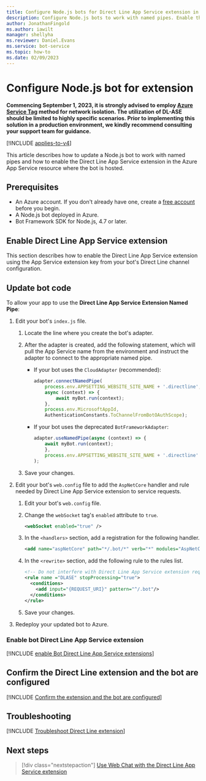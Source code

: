 ```yaml
---
title: Configure Node.js bots for Direct Line App Service extension in the Bot Framework SDK
description: Configure Node.js bots to work with named pipes. Enable the Direct Line App Service extension and configure bots to use the extension.
author: JonathanFingold
ms.author: iawilt
manager: shellyha
ms.reviewer: Daniel.Evans
ms.service: bot-service
ms.topic: how-to
ms.date: 02/09/2023
---
```


# Configure Node.js bot for extension

**Commencing September 1, 2023, it is strongly advised to employ [Azure Service Tag](https://learn.microsoft.com/en-us/azure/virtual-network/service-tags-overview#available-service-tags) method for network isolation. The utilization of DL-ASE should be limited to highly specific scenarios. Prior to implementing this solution in a production environment, we kindly recommend consulting your support team for guidance.**

[!INCLUDE [applies-to-v4](includes/applies-to-v4-current.md)]

This article describes how to update a Node.js bot to work with named pipes and how to enable the Direct Line App Service extension in the Azure App Service resource where the bot is hosted.

## Prerequisites

- An Azure account. If you don't already have one, create a [free account](https://azure.microsoft.com/free/?WT.mc_id=A261C142F) before you begin.
- A Node.js bot deployed in Azure.
- Bot Framework SDK for Node.js, 4.7 or later.

## Enable Direct Line App Service extension

This section describes how to enable the Direct Line App Service extension using the App Service extension key from your bot's Direct Line channel configuration.

## Update bot code

To allow your app to use the **Direct Line App Service Extension Named Pipe**:

1. Edit your bot's `index.js` file.
   1. Locate the line where you create the bot's adapter.
   1. After the adapter is created, add the following statement, which will pull the App Service name from the environment and instruct the adapter to connect to the appropriate named pipe.

      - If your bot uses the `CloudAdapter` (recommended):

        ```javascript
        adapter.connectNamedPipe(
            process.env.APPSETTING_WEBSITE_SITE_NAME + '.directline',
            async (context) => {
                await myBot.run(context);
            },
            process.env.MicrosoftAppId,
            AuthenticationConstants.ToChannelFromBotOAuthScope);
        ```

      - If your bot uses the deprecated `BotFrameworkAdapter`:

        ```javascript
        adapter.useNamedPipe(async (context) => {
            await myBot.run(context);
            },
            process.env.APPSETTING_WEBSITE_SITE_NAME + '.directline'
        );
        ```

   1. Save your changes.

1. Edit your bot's `web.config` file to add the `AspNetCore` handler and rule needed by Direct Line App Service extension to service requests.

   1. Edit your bot's `web.config` file.
   1. Change the `webSocket` tag's `enabled` attribute to `true`.

      ```xml
      <webSocket enabled="true" />
      ```

   1. In the `<handlers>` section, add a registration for the following handler.

      ```xml
      <add name="aspNetCore" path="*/.bot/*" verb="*" modules="AspNetCoreModule" resourceType="Unspecified" />
      ```

   1. In the `<rewrite>` section, add the following rule to the rules list.

      ```xml
      <!-- Do not interfere with Direct Line App Service extension requests. (This rule should be as high in the rules section as possible to avoid conflicts.) -->
      <rule name ="DLASE" stopProcessing="true">
        <conditions>
          <add input="{REQUEST_URI}" pattern="^/.bot"/>
        </conditions>
      </rule>
      ```

   1. Save your changes.

1. Redeploy your updated bot to Azure.

### Enable bot Direct Line App Service extension

[!INCLUDE [enable Bot Direct Line App Service extensions](includes/directline-enable-dl-asp.md)]

## Confirm the Direct Line extension and the bot are configured

[!INCLUDE [Confirm the extension and the bot are configured](includes/directline-confirm-extension-bot-config.md)]

## Troubleshooting

[!INCLUDE [Troubleshoot Direct Line extension](includes/directline-troubleshoot.md)]

## Next steps

> [!div class="nextstepaction"]
> [Use Web Chat with the Direct Line App Service extension](./bot-service-channel-directline-extension-webchat-client.md)
